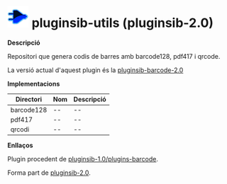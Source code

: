 # ![Logo](https://github.com/GovernIB/maven/raw/binaris/pluginsib/projectinfo_Attachments/icon.jpg) pluginsib-utils  (pluginsib-2.0)

**Descripció**


Repositori que genera codis de barres amb barcode128, pdf417 i qrcode.

La versió actual d'aquest plugin és la  [pluginsib-barcode-2.0](https://github.com/GovernIB/pluginsib-barcode/tree/pluginsib-barcode-2.0)


**Implementacions**

Directori | Nom | Descripció
------------ | ------------- | -------------
barcode128 | -- | -- 
pdf417 | -- | --
qrcodi | -- | --


**Enllaços**


Plugin procedent de [pluginsib-1.0/plugins-barcode](https://github.com/GovernIB/pluginsib/tree/pluginsib-1.0/plugins-barcode).  

Forma part de [pluginsib-2.0](https://github.com/GovernIB/pluginsib/tree/pluginsib-2.0).



